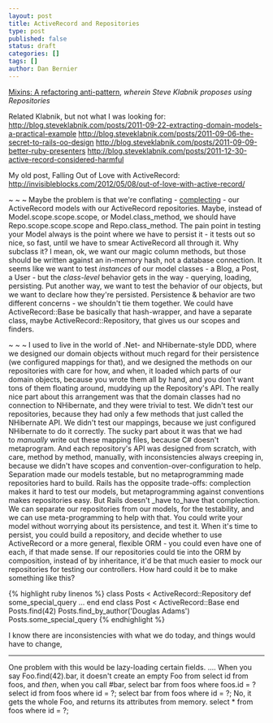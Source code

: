 ```yaml
---
layout: post
title: ActiveRecord and Repositories
type: post
published: false
status: draft
categories: []
tags: []
author: Dan Bernier
---
```


[Mixins: A refactoring anti-pattern](http://blog.steveklabnik.com/posts/2012-05-07-mixins--a-refactoring-anti-pattern), _wherein Steve Klabnik proposes using Repositories_

Related Klabnik, but not what I was looking for:
http://blog.steveklabnik.com/posts/2011-09-22-extracting-domain-models-a-practical-example
http://blog.steveklabnik.com/posts/2011-09-06-the-secret-to-rails-oo-design
http://blog.steveklabnik.com/posts/2011-09-09-better-ruby-presenters
http://blog.steveklabnik.com/posts/2011-12-30-active-record-considered-harmful

My old post, Falling Out of Love with ActiveRecord:
http://invisibleblocks.com/2012/05/08/out-of-love-with-active-record/

~ ~ ~
Maybe the problem is that we're conflating - [complecting](http://www.infoq.com/presentations/Simple-Made-Easy) - our ActiveRecord models with our ActiveRecord repositories. Maybe, instead of Model.scope.scope.scope, or Model.class_method, we should have Repo.scope.scope.scope and Repo.class_method. The pain point in testing your Model always is the point where we have to persist it - it tests out so nice, so fast, until we have to smear ActiveRecord all through it. Why subclass it? I mean, ok, we want our magic column methods, but those should be written against an in-memory hash, not a database connection. It seems like we want to test _instances_ of our model classes - a Blog, a Post, a User - but the _class-level_ behavior gets in the way - querying, loading, persisting. Put another way, we want to test the behavior of our objects, but we want to declare how they're persisted. Persistence & behavior are two different concerns - we shouldn't tie them together. We could have ActiveRecord::Base be basically that hash-wrapper, and have a separate class, maybe ActiveRecord::Repository, that gives us our scopes and finders.

~ ~ ~
I used to live in the world of .Net- and NHibernate-style DDD, where we designed our domain objects without much regard for their persistence (we configured mappings for that), and we designed the methods on our repositories with care for how, and when, it loaded which parts of our domain objects, because you wrote them all by hand, and you don't want tons of them floating around, muddying up the Repository's API. The really nice part about this arrangement was that the domain classes had no connection to NHibernate, and they were trivial to test. We didn't test our repositories, because they had only a few methods that just called the NHibernate API. We didn't test our mappings, because we just configured NHibernate to do it correctly. The sucky part about it was that we had to _manually_ write out these mapping files, because C# doesn't metaprogram. And each repository's API was designed from scratch, with care, method by method, manually, with inconsistencies always creeping in, because we didn't have scopes and convention-over-configuration to help. Separation made our models testable, but no metaprogramming made repositories hard to build. Rails has the opposite trade-offs: complection makes it hard to test our models, but metaprogramming against conventions makes repositories easy. But Rails doesn't _have to_have that complection. We can separate our repositories from our models, for the testability, and we can use meta-programming to help with that. You could write your model without worrying about its persistence, and test it. When it's time to persist, you could build a repository, and decide whether to use ActiveRecord or a more general, flexible ORM - you could even have one of each, if that made sense. If our repositories could tie into the ORM by composition, instead of by inheritance, it'd be that much easier to mock our repositories for testing our controllers. How hard could it be to make something like this?

{% highlight ruby linenos %}
class Posts < ActiveRecord::Repository
  def some_special_query
    ...
  end
end
class Post < ActiveRecord::Base
end
Posts.find(42)
Posts.find_by_author('Douglas Adams')
Posts.some_special_query
{% endhighlight %}

I know there are inconsistencies with what we do today, and things would have to change,

----------------------------------------
One problem with this would be lazy-loading certain fields. .... When you say Foo.find(42).bar, it doesn't create an empty Foo from select id from foos, and _then_, when you call #bar, select bar from foos where foos.id = ? select id from foos where id = ?; select bar from foos where id = ?; No, it gets the whole Foo, and returns its attributes from memory. select * from foos where id = ?;
